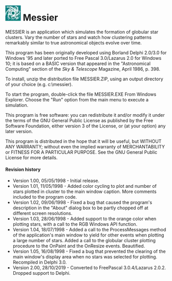 # <img src="images\Messier.jpg" alt="Messier" style="zoom:150%;"/> Messier

MESSIER is an application which simulates the formation of globular star clusters. Vary the number of stars and watch how clustering patterns remarkably similar to true astronomical
objects evolve over time.

This program has been originally developed using Borland Delphi 2.0/3.0 for Windows '95 and later ported to Free Pascal 3.0/Lazarus 2.0 for Windows 10; it is based on a 
BASIC version that appeared in the "Astronomical Computing" section of the _Sky & Telescope_ Magazine, April 1986, p. 398.

To install, unzip the distribution file MESSIER.ZIP, using an output directory of your choice (e.g. c:\messier). 

To start the program, double-click the file MESSIER.EXE From Windows Explorer. Choose the "Run" option from the main menu to execute a simulation.

This program is free software: you can redistribute it and/or modify it under the terms of the GNU General Public License as published by the Free Software Foundation, either version 3 of the License, or (at your option) any later version.                                                                                                           

This program is distributed in the hope that it will be useful,        but WITHOUT ANY WARRANTY; without even the implied warranty of MERCHANTABILITY or FITNESS FOR A PARTICULAR PURPOSE.  See the GNU General Public License for more details.                           

#### Revision history

- Version 1.00, 05/05/1998 - Initial release.
- Version 1.01, 11/05/1998 - Added color cycling to plot and number of stars plotted in cluster to the main window caption. More comments included to the program code.
- Version 1.02, 09/06/1998 - Fixed a bug that caused the program's description in the "About" dialog box to be partly chopped off at different screen resolutions.
- Version 1.03, 28/06/1998 - Added support to the orange color when plotting stars, with a call to the RGB Windows API function.
- Version 1.04, 18/07/1998 - Added a call to the ProcessMessages method of the application's main window to yield for other events when plotting a large number of stars. Added a call to the globular cluster plotting                          procedure to the OnPaint and the OnResize                       events. Beautified.
- Version 1.05, 16/08/1998 - Fixed a bug that prevented the clearing of the main window's display area when no stars was selected for plotting. Recompiled in Delphi 3.0.
- Version 2.00, 28/10/2019 - Converted to FreePascal 3.0.4/Lazarus 2.0.2. Dropped support to Delphi.
